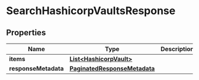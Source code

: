 

# SearchHashicorpVaultsResponse


## Properties

| Name | Type | Description | Notes |
|------------ | ------------- | ------------- | -------------|
|**items** | [**List&lt;HashicorpVault&gt;**](HashicorpVault.md) |  |  [optional] |
|**responseMetadata** | [**PaginatedResponseMetadata**](PaginatedResponseMetadata.md) |  |  [optional] |




